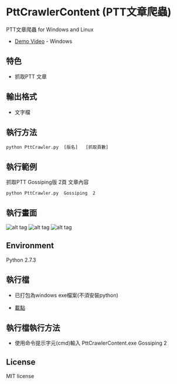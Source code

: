 # PttCrawlerContent (PTT文章爬蟲)

PTT文章爬蟲 for Windows and Linux
* [Demo Video](https://www.youtube.com/watch?v=Caqxj8uci9M&feature=youtu.be) - Windows

## 特色
* 抓取PTT 文章

## 輸出格式
* 文字檔

## 執行方法
```
python PttCrawler.py  [版名]   [抓取頁數]
```
 
## 執行範例
抓取PTT Gossiping版 2頁 文章內容
```
python PttCrawler.py  Gossiping  2 
```

## 執行畫面
![alt tag](http://i.imgur.com/r4dkGtC.jpg)
![alt tag](http://i.imgur.com/pgNjE6n.jpg)
![alt tag](http://i.imgur.com/rS5eIi7.jpg)

## Environment
Python 2.7.3

## 執行檔
* 已打包為windows exe檔案(不須安裝python)

* [載點](https://app.box.com/s/2pqgljfr325uaozcoq2t8y64bp85ibdu)

## 執行檔執行方法
* 使用命令提示字元(cmd)輸入 PttCrawlerContent.exe Gossiping 2 
  
## License
MIT license
